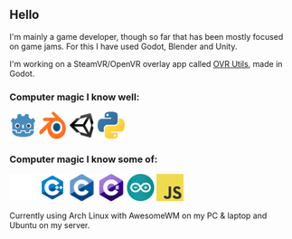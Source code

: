 ## Hello

I'm mainly a game developer, though so far that has been mostly focused on game jams. For this I have used Godot, Blender and Unity.

I'm working on a SteamVR/OpenVR overlay app called [OVR Utils](https://github.com/CrispyPin/ovr-utils), made in Godot.

### Computer magic I know well:

<a href="https://godotengine.org/"><img src="https://github.com/CrispyPin/CrispyPin/blob/main/icons/godot.svg" alt="godot" width="48" height="48"/></a>
<a href="https://blender.org/"><img src="https://github.com/CrispyPin/CrispyPin/blob/main/icons/blender.svg" alt="blender" width="48" height="48"/></a>
<a href="https://unity.com/"><img src="https://github.com/CrispyPin/CrispyPin/blob/main/icons/unity.png" alt="unity3d" width="48" height="48"/></a>
<a href="https://python.org/"><img src="https://github.com/CrispyPin/CrispyPin/blob/main/icons/python.svg" alt="python" width="48" height="48"/></a>

### Computer magic I know some of:

<a href="https://www.rust-lang.org/"><img src="https://github.com/CrispyPin/CrispyPin/blob/main/icons/rust.png" alt="rust" width="48" height="48"/></a>
<img src="https://github.com/CrispyPin/CrispyPin/blob/main/icons/cpp.svg" alt="C++" width="48" height="48"/>
<img src="https://github.com/CrispyPin/CrispyPin/blob/main/icons/c.png" alt="C" width="48" height="48"/>
<img src="https://github.com/CrispyPin/CrispyPin/blob/main/icons/csharp.png" alt="C#" width="48" height="48"/>
<a href="https://www.arduino.cc/"><img src="https://github.com/CrispyPin/CrispyPin/blob/main/icons/arduino.svg" alt="arduino" width="48" height="48"/></a>
<a href="https://www.javascript.com/"><img src="https://github.com/CrispyPin/CrispyPin/blob/main/icons/javascript.svg" alt="javascript" width="48" height="48"/></a>


Currently using Arch Linux with AwesomeWM on my PC & laptop and Ubuntu on my server.
